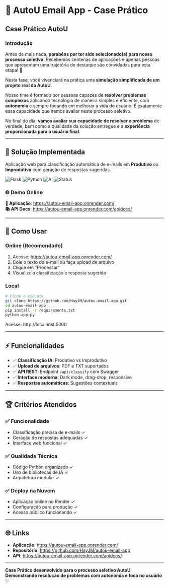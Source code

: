 # 📧 AutoU Email App - Case Prático

## Case Prático AutoU

### Introdução

Antes de mais nada, **parabéns por ter sido selecionado(a) para nosso processo seletivo**. Recebemos centenas de aplicações e apenas pessoas que apresentam uma trajetória de destaque são convidadas para esta etapa! 🚀

Nesta fase, você vivenciará na prática uma **simulação simplificada de um projeto real da AutoU**.

Nosso time é formado por pessoas capazes de **resolver problemas complexos** aplicando tecnologia de maneira simples e eficiente, com **autonomia** e sempre focando em melhorar a vida do usuário. É exatamente essa capacidade que iremos avaliar neste processo seletivo.

No final do dia, **vamos avaliar sua capacidade de resolver o problema** de verdade, bem como a qualidade da solução entregue e a **experiência proporcionada para o usuário final**.

---

## 🎯 Solução Implementada

Aplicação web para classificação automática de e-mails em **Produtivo** ou **Improdutivo** com geração de respostas sugeridas.

![Flask](https://img.shields.io/badge/Flask-3.0.3-blue)
![Python](https://img.shields.io/badge/Python-3.12-green)
![AI](https://img.shields.io/badge/AI-Heuristic-orange)
![Status](https://img.shields.io/badge/Status-Online-brightgreen)

### **🌐 Demo Online**
**🚀 Aplicação**: https://autou-email-app.onrender.com/  
**📚 API Docs**: https://autou-email-app.onrender.com/apidocs/

---

## 🚀 Como Usar

### **Online (Recomendado)**
1. Acesse: https://autou-email-app.onrender.com/
2. Cole o texto do e-mail ou faça upload de arquivo
3. Clique em "Processar" 
4. Visualize a classificação e resposta sugerida

### **Local**
```bash
# Clone e execute
git clone https://github.com/HayJM/autou-email-app.git
cd autou-email-app
pip install -r requirements.txt
python app.py
```
Acesse: http://localhost:5000

---

## ⚡ Funcionalidades

- ✅ **Classificação IA**: Produtivo vs Improdutivo
- ✅ **Upload de arquivos**: PDF e TXT suportados
- ✅ **API REST**: Endpoint `/api/classify` com Swagger
- ✅ **Interface moderna**: Dark mode, drag-drop, responsive
- ✅ **Respostas automáticas**: Sugestões contextuais

---

## 🏆 Critérios Atendidos

### ✅ **Funcionalidade**
- Classificação precisa de e-mails ✓
- Geração de respostas adequadas ✓
- Interface web funcional ✓

### ✅ **Qualidade Técnica** 
- Código Python organizado ✓
- Uso de bibliotecas de IA ✓
- Arquitetura modular ✓

### ✅ **Deploy na Nuvem**
- Aplicação online no Render ✓
- Configuração para produção ✓
- Acesso público funcionando ✓

---

## 🌐 Links

- **Aplicação**: https://autou-email-app.onrender.com/
- **Repositório**: https://github.com/HayJM/autou-email-app
- **API**: https://autou-email-app.onrender.com/apidocs/

---

**Case Prático desenvolvido para o processo seletivo AutoU**  
**Demonstrando resolução de problemas com autonomia e foco no usuário** ✨